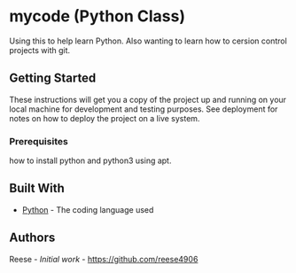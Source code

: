 # mycode (Python Class)

Using this to help learn Python. Also wanting to learn how to cersion control projects with git.

## Getting Started

These instructions will get you a copy of the project up and running on your local machine
for development and testing purposes. See deployment for notes on how to deploy the project
on a live system.

### Prerequisites

how to install python and python3 using apt.

## Built With

* [Python](https://www.python.org/) - The coding language used

## Authors

Reese - *Initial work* - https://github.com/reese4906
